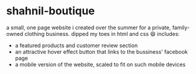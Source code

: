 # shahnil-boutique
a small, one page website i created over the summer for a private, family-owned clothing business. dipped my toes in html and css 😄
includes:
- a featured products and customer review section
- an attractive hover effect button that links to the bussiness' facebook page
- a mobile version of the website, scaled to fit on such mobile devices 

